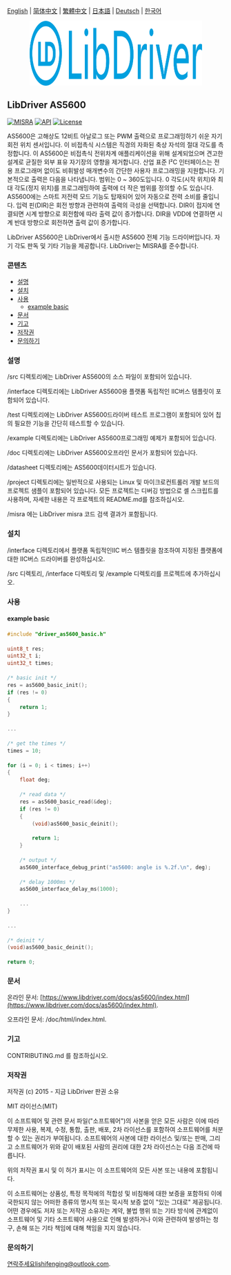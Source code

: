 [English](/README.md) | [ 简体中文](/README_zh-Hans.md) | [繁體中文](/README_zh-Hant.md) | [日本語](/README_ja.md) | [Deutsch](/README_de.md) | [한국어](/README_ko.md)

<div align=center>
<img src="/doc/image/logo.svg" width="400" height="150"/>
</div>

## LibDriver AS5600

[![MISRA](https://img.shields.io/badge/misra-compliant-brightgreen.svg)](/misra/README.md) [![API](https://img.shields.io/badge/api-reference-blue.svg)](https://www.libdriver.com/docs/as5600/index.html) [![License](https://img.shields.io/badge/license-MIT-brightgreen.svg)](/LICENSE)

AS5600은 고해상도 12비트 아날로그 또는 PWM 출력으로 프로그래밍하기 쉬운 자기 회전 위치 센서입니다. 이 비접촉식 시스템은 직경의 자화된 축상 자석의 절대 각도를 측정합니다. 이 AS5600은 비접촉식 전위차계 애플리케이션을 위해 설계되었으며 견고한 설계로 균질한 외부 표유 자기장의 영향을 제거합니다. 산업 표준 I²C 인터페이스는 전용 프로그래머 없이도 비휘발성 매개변수의 간단한 사용자 프로그래밍을 지원합니다. 기본적으로 출력은 다음을 나타냅니다. 범위는 0 ~ 360도입니다. 0 각도(시작 위치)와 최대 각도(정지 위치)를 프로그래밍하여 출력에 더 작은 범위를 정의할 수도 있습니다. AS5600에는 스마트 저전력 모드 기능도 탑재되어 있어 자동으로 전력 소비를 줄입니다. 입력 핀(DIR)은 회전 방향과 관련하여 출력의 극성을 선택합니다. DIR이 접지에 연결되면 시계 방향으로 회전함에 따라 출력 값이 증가합니다. DIR을 VDD에 연결하면 시계 반대 방향으로 회전하면 출력 값이 증가합니다.

LibDriver AS5600은 LibDriver에서 출시한 AS5600 전체 기능 드라이버입니다. 자기 각도 판독 및 기타 기능을 제공합니다. LibDriver는 MISRA를 준수합니다.

### 콘텐츠

  - [설명](#설명)
  - [설치](#설치)
  - [사용](#사용)
    - [example basic](#example-basic)
  - [문서](#문서)
  - [기고](#기고)
  - [저작권](#저작권)
  - [문의하기](#문의하기)

### 설명

/src 디렉토리에는 LibDriver AS5600의 소스 파일이 포함되어 있습니다.

/interface 디렉토리에는 LibDriver AS5600용 플랫폼 독립적인 IIC버스 템플릿이 포함되어 있습니다.

/test 디렉토리에는 LibDriver AS5600드라이버 테스트 프로그램이 포함되어 있어 칩의 필요한 기능을 간단히 테스트할 수 있습니다.

/example 디렉토리에는 LibDriver AS5600프로그래밍 예제가 포함되어 있습니다.

/doc 디렉토리에는 LibDriver AS5600오프라인 문서가 포함되어 있습니다.

/datasheet 디렉토리에는 AS5600데이터시트가 있습니다.

/project 디렉토리에는 일반적으로 사용되는 Linux 및 마이크로컨트롤러 개발 보드의 프로젝트 샘플이 포함되어 있습니다. 모든 프로젝트는 디버깅 방법으로 셸 스크립트를 사용하며, 자세한 내용은 각 프로젝트의 README.md를 참조하십시오.

/misra 에는 LibDriver misra 코드 검색 결과가 포함됩니다.

### 설치

/interface 디렉토리에서 플랫폼 독립적인IIC 버스 템플릿을 참조하여 지정된 플랫폼에 대한 IIC버스 드라이버를 완성하십시오.

/src 디렉토리, /interface 디렉토리 및 /example 디렉토리를 프로젝트에 추가하십시오.

### 사용

#### example basic

```C
#include "driver_as5600_basic.h"

uint8_t res;
uint32_t i;
uint32_t times;

/* basic init */
res = as5600_basic_init();
if (res != 0)
{
    return 1;
}

...
    
/* get the times */
times = 10;

for (i = 0; i < times; i++)
{
    float deg;

    /* read data */
    res = as5600_basic_read(&deg);
    if (res != 0)
    {
        (void)as5600_basic_deinit();

        return 1;
    }

    /* output */
    as5600_interface_debug_print("as5600: angle is %.2f.\n", deg);

    /* delay 1000ms */
    as5600_interface_delay_ms(1000);
    
    ...
}

...
    
/* deinit */
(void)as5600_basic_deinit();

return 0;
```

### 문서

온라인 문서: [https://www.libdriver.com/docs/as5600/index.html](https://www.libdriver.com/docs/as5600/index.html).

오프라인 문서: /doc/html/index.html.

### 기고

CONTRIBUTING.md 를 참조하십시오.

### 저작권

저작권 (c) 2015 - 지금 LibDriver 판권 소유

MIT 라이선스(MIT)

이 소프트웨어 및 관련 문서 파일("소프트웨어")의 사본을 얻은 모든 사람은 이에 따라 무제한 사용, 복제, 수정, 통합, 출판, 배포, 2차 라이선스를 포함하여 소프트웨어를 처분할 수 있는 권리가 부여됩니다. 소프트웨어의 사본에 대한 라이선스 및/또는 판매, 그리고 소프트웨어가 위와 같이 배포된 사람의 권리에 대한 2차 라이선스는 다음 조건에 따릅니다.

위의 저작권 표시 및 이 허가 표시는 이 소프트웨어의 모든 사본 또는 내용에 포함됩니다.

이 소프트웨어는 상품성, 특정 목적에의 적합성 및 비침해에 대한 보증을 포함하되 이에 국한되지 않는 어떠한 종류의 명시적 또는 묵시적 보증 없이 "있는 그대로" 제공됩니다. 어떤 경우에도 저자 또는 저작권 소유자는 계약, 불법 행위 또는 기타 방식에 관계없이 소프트웨어 및 기타 소프트웨어 사용으로 인해 발생하거나 이와 관련하여 발생하는 청구, 손해 또는 기타 책임에 대해 책임을 지지 않습니다.

### 문의하기

연락주세요lishifenging@outlook.com.